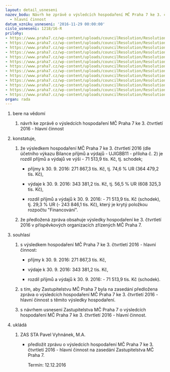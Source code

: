 ```yaml
---
layout: detail_usneseni
nazev_bodu: Návrh ke zprávě o výsledcích hospodaření MČ Praha 7 ke 3. čtvrtletí 2016
  - hlavní činnost
datum_vzniku_usneseni: '2016-11-29 00:00:00'
cislo_usneseni: 1218/16-R
prilohy:
- https://www.praha7.cz/wp-content/uploads/councilResolution/Resolutions/28713/export/Prilohac1DuvodovazpravaovysledcichhospodareniMC3Q2016~139589.docx
- https://www.praha7.cz/wp-content/uploads/councilResolution/Resolutions/28713/export/Prilohac2Bilanceprijmuavydaju3Q2016~139588.pdf
- https://www.praha7.cz/wp-content/uploads/councilResolution/Resolutions/28713/export/Prilohac3NIVdleORJ3Q2015a2016~139587.xlsx
- https://www.praha7.cz/wp-content/uploads/councilResolution/Resolutions/28713/export/Prilohac31NIVdlepolozek3Q2015a2016~139586.xlsx
- https://www.praha7.cz/wp-content/uploads/councilResolution/Resolutions/28713/export/Prilohac4PrehleddotacizrozpoctuHMP3Q2016~139585.xlsx
- https://www.praha7.cz/wp-content/uploads/councilResolution/Resolutions/28713/export/Prilohac5Prehledcerpaniinvestic3Q2016~139584.xlsx
- https://www.praha7.cz/wp-content/uploads/councilResolution/Resolutions/28713/export/Prilohac6Prehledoinvesticnichakcich3Q2016~139583.docx
- https://www.praha7.cz/wp-content/uploads/councilResolution/Resolutions/28713/export/Prilohac7VHPO3Q2016~139582.docx
- https://www.praha7.cz/wp-content/uploads/councilResolution/Resolutions/28713/export/Prilohac8RozborhospodareniPOPCP73Q2016~139581.doc
- https://www.praha7.cz/wp-content/uploads/councilResolution/Resolutions/28713/export/Prilohac9RozborhospodareniPOSAZ3Q2016~139580.DOC
- https://www.praha7.cz/wp-content/uploads/councilResolution/Resolutions/28713/export/Prilohac10RozborhospodareniPOMSaZS3Q2016~139579.doc
- https://www.praha7.cz/wp-content/uploads/councilResolution/Resolutions/28713/export/navrhZMCvysledkyhospodareni3Q2016~139578.pdf
- https://www.praha7.cz/wp-content/uploads/councilResolution/Resolutions/28713/export/export~297219.pdf
organ: rada
---
```

<ol class="urzList_view" id="urzList">
<li class="urzClass1" id=""><span name="1">bere na vědomí</span> 
<ol class="urzOlClass">
<li class="urzClass2" style="TEXT-ALIGN: left" id=""><span><p>návrh ke zprávě o výsledcích hospodaření MČ Praha 7 ke 3. čtvrtletí 2016 - hlavní činnost</p></span></li></ol></li>
<li class="urzClass1" id=""><span name="50">konstatuje,</span> 
<ol class="urzOlClass">
<li class="urzClass2" style="TEXT-ALIGN: left" id=""><span><p>že výsledkem hospodaření MČ Praha 7 ke 3. čtvrtletí 2016 (dle účetního výkazu Bilance příjmů a výdajů - UJIGBB11 - příloha č. 2) je rozdíl příjmů a výdajů ve výši - 71 513,9 tis. Kč, tj. schodek;</p></span>
<ul class="urzUlClass">
<li class="urzClass3" style="TEXT-ALIGN: left" id=""><span><p>příjmy k 30. 9. 2016: 271 867,3 tis. Kč, tj. 74,6 % UR (364 479,2 tis. Kč),</p></span></li>
<li class="urzClass3" style="TEXT-ALIGN: left" id=""><span><p>výdaje k 30. 9. 2016:&nbsp;343 381,2 tis. Kč, tj. 56,5 % UR (608 325,3 tis. Kč),</p></span></li>
<li class="urzClass3" style="TEXT-ALIGN: left" id=""><span><p>rozdíl příjmů&nbsp;a výdajů k 30. 9. 2016: - 71 513,9 tis. Kč (schodek), tj. 29,3 % UR (- 243 846,1 tis. Kč), který je krytý položkou rozpočtu "Financování".</p></span></li></ul></li>
<li class="urzClass2" style="TEXT-ALIGN: left" id=""><span><p>že předložená zpráva obsahuje výsledky hospodaření ke 3. čtvrtletí 2016 v příspěvkových organizacích zřízených MČ Praha 7.</p></span></li></ol></li>
<li class="urzClass1" id=""><span name="26">souhlasí</span> 
<ol class="urzOlClass">
<li class="urzClass2" style="TEXT-ALIGN: left" id=""><span><p>s výsledkem hospodaření MČ Praha 7 ke 3. čtvrtletí 2016 - hlavní činnost:</p></span>
<ul class="urzUlClass">
<li class="urzClass3" style="TEXT-ALIGN: left" id=""><span><p>příjmy k 30. 9. 2016: 271 867,3 tis. Kč,</p></span></li>
<li class="urzClass3" style="TEXT-ALIGN: left" id=""><span><p>výdaje k 30. 9. 2016: 343 381,2 tis. Kč,</p></span></li>
<li class="urzClass3" style="TEXT-ALIGN: left" id=""><span><p>rozdíl příjmů a výdajů k 30. 9. 2016: - 71 513,9 tis. Kč (schodek).</p></span></li></ul></li>
<li class="urzClass2" style="TEXT-ALIGN: left" id=""><span><p>s tím, aby Zastupitelstvu MČ Praha 7 byla na zasedání předložena zpráva o výsledcích hospodaření MČ Praha 7 ke 3. čtvrtletí 2016 - hlavní činnost s těmito výsledky hospodaření.</p></span></li>
<li class="urzClass2" style="TEXT-ALIGN: left" id=""><span><p>s návrhem usnesení Zastupitelstva MČ Praha 7 o výsledcích hospodaření MČ Praha 7 ke 3. čtvrtletí 2016 - hlavní činnost.</p></span></li></ol></li><li class="urzClass1" id="urzUkoly"><span name="1">ukládá</span><ol class="urzOlClass"><li class="urzClass2"><span><p>ZAS STA Pavel Vyhnánek, M.A.</p></span><ul class="urzUlClass"><li class="urzClass3"><span><p>předložit zprávu o výsledcích hospodaření MČ Praha 7 ke 3. čtvrtletí 2016 - hlavní činnost na zasedání Zastupitelstva MČ Praha 7.</p></span><span class="urzUkolTermin">  Termín:&nbsp;12.12.2016</span></li></ul></li></ol></li>
</ol>